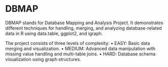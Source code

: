 # DBMAP
DBMAP stands for Database Mapping and Analysis Project. It demonstrates different techniques for handling, merging, and analyzing database-related data in R using data.table, ggplot2, and igraph.

The project consists of three levels of complexity:
	•	EASY: Basic data merging and visualization.
	•	MEDIUM: Advanced data manipulation with missing value handling and multi-table joins.
	•	HARD: Database schema visualization using graph structures.
